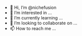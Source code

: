 - 👋 Hi, I’m @nichefusion
- 👀 I’m interested in ...
- 🌱 I’m currently learning ...
- 💞️ I’m looking to collaborate on ...
- 📫 How to reach me ...

<!---
nichefusion/nichefusion is a ✨ special ✨ repository because its `README.md` (this file) appears on your GitHub profile.
You can click the Preview link to take a look at your changes.
--->
